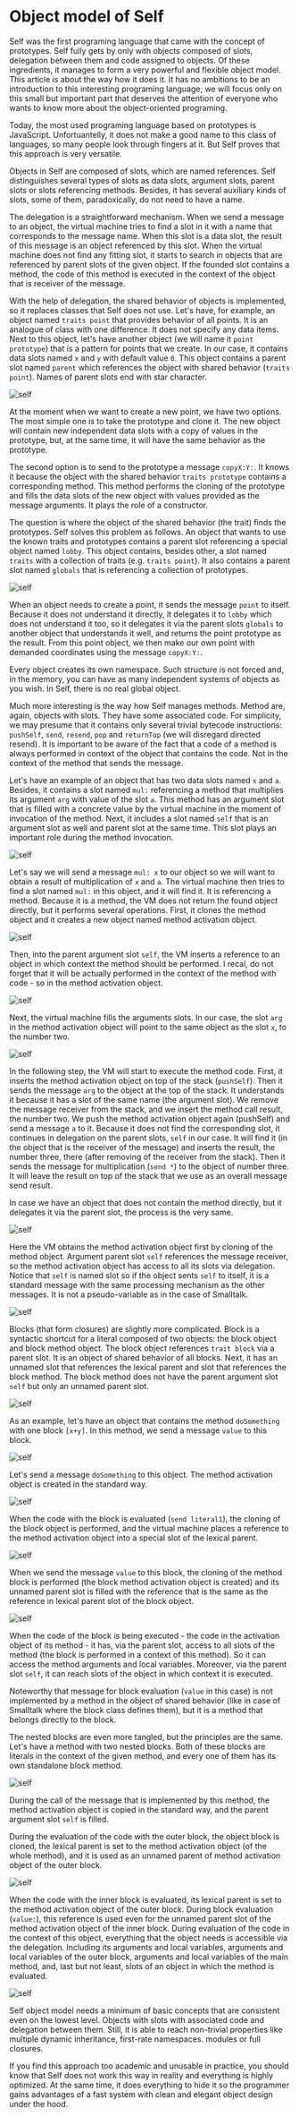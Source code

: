 # Object model of Self

Self was the first programing language that came with the concept of prototypes. Self fully gets by only with objects composed of slots, delegation between them and code assigned to objects. Of these ingredients, it manages to form a very powerful and flexible object model. This article is about the way how it does it. It has no ambitions to be an introduction to this interesting programing language; we will focus only on this small but important part that deserves the attention of everyone who wants to know more about the object-oriented programing.

Today, the most used programing language based on prototypes is JavaScript. Unfortuantelly, it does not make a good name to this class of languages, so many people look through fingers at it. But Self proves that this approach is very versatile.

Objects in Self are composed of slots, which are named references. Self distinguishes several types of slots as data slots, argument slots, parent slots or slots referencing methods. Besides, it has several auxiliary kinds of slots, some of them, paradoxically, do not need to have a name.

The delegation is a straightforward mechanism. When we send a message to an object, the virtual machine tries to find a slot in it with a name that corresponds to the message name. When this slot is a data slot, the result of this message is an object referenced by this slot. When the virtual machine does not find any fitting slot, it starts to search in objects that are referenced by parent slots of the given object. If the founded slot contains a method, the code of this method is executed in the context of the object that is receiver of the message.

With the help of delegation, the shared behavior of objects is implemented, so it replaces classes that Self does not use. Let's have, for example, an object named `traits point` that provides behavior of all points. It is an analogue of class with one difference. It does not specify any data items. Next to this object, let's have another object (we will name it `point prototype`) that is a pattern for points that we create. In our case, it contains data slots named `x` and `y` with default value `0`. This object contains a parent slot named `parent` which references the object with shared behavior (`traits point`). Names of parent slots end with star character.

![self](img/self01.png)

At the moment when we want to create a new point, we have two options. The most simple one is to take the prototype and clone it. The new object will contain new independent data slots with a copy of values in the prototype, but, at the same time, it will have the same behavior as the prototype.

The second option is to send to the prototype a message `copyX:Y:`. It knows it because the object with the shared behavior `traits prototype` contains a corresponding method. This method performs the cloning of the prototype and fills the data slots of the new object with values provided as the message arguments. It plays the role of a constructor.

The question is where the object of the shared behavior (the trait) finds the prototypes. Self solves this problem as follows. An object that wants to use the known traits and prototypes contains a parent slot referencing a special object named `lobby`. This object contains, besides other, a slot named `traits` with a collection of traits (e.g. `traits point`). It also contains a parent slot named `globals` that is referencing a collection of prototypes.

![self](img/self02.png)

When an object needs to create a point, it sends the message `point` to itself. Because it does not understand it directly, it delegates it to `lobby` which does not understand it too, so it delegates it via the parent slots `globals` to another object that understands it well, and returns the point prototype as the result. From this point object, we then make our own point with demanded coordinates using the message `copyX:Y:`.

Every object creates its own namespace. Such structure is not forced and, in the memory, you can have as many independent systems of objects as you wish. In Self, there is no real global object.

Much more interesting is the way how Self manages methods. Method are, again, objects with slots. They have some associated code. For simplicity, we may presume that it contains only several trivial bytecode instructions: `pushSelf`, `send`, `resend`, `pop` and `returnTop` (we will disregard directed resend). It is important to be aware of the fact that a code of a method is always performed in context of the object that contains the code. Not in the context of the method that sends the message.

Let's have an example of an object that has two data slots named `x` and `a`. Besides, it contains a slot named `mul:` referencing a method that multiplies its argument `arg` with value of the slot `a`. This method has an argument slot that is filled with a concrete value by the virtual machine in the moment of invocation of the method. Next, it includes a slot named `self` that is an argument slot as well and parent slot at the same time. This slot plays an important role during the method invocation.

![self](img/self03.png)

Let's say we will send a message `mul: x` to our object so we will want to obtain a result of multiplication of `x` and `a`. The virtual machine then tries to find a slot named `mul:` in this object, and it will find it. It is referencing a method. Because it is a method, the VM does not return the found object directly, but it performs several operations. First, it clones the method object and it creates a new object named method activation object.

![self](img/self04.png)

Then, into the parent argument slot `self`, the VM inserts a reference to an object in which context the method should be performed. I recal, do not forget that it will be actually performed in the context of the method with code - so in the method activation object.

![self](img/self05.png)

Next, the virtual machine fills the arguments slots. In our case, the slot `arg` in the method activation object will point to the same object as the slot `x`, to the number two.

![self](img/self06.png)

In the following step, the VM will start to execute the method code. First, it inserts the method activation object on top of the stack (`pushSelf`). Then it sends the message `arg` to the object at the top of the stack. It understands it because it has a slot of the same name (the argument slot). We remove the message receiver from the stack, and we insert the method call result, the number two. We push the method activation object again (pushSelf) and send a message `a` to it. Because it does not find the corresponding slot, it continues in delegation on the parent slots, `self` in our case. It will find it (in the object that is the receiver of the message) and inserts the result, the number three, there (after removing of the receiver from the stack). Then it sends the message for multiplication (`send *`) to the object of number three. It will leave the result on top of the stack that we use as an overall message send result.

In case we have an object that does not contain the method directly, but it delegates it via the parent slot, the process is the very same.

![self](img/self07.png)

Here the VM obtains the method activation object first by cloning of the method object. Argument parent slot `self` references the message receiver, so the method activation object has access to all its slots via delegation. Notice that  `self` is named slot so if the object sents `self` to itself, it is a standard message with the same processing mechanism as the other messages. It is not a pseudo-variable as in the case of Smalltalk.

![self](img/self08.png)

Blocks (that form closures) are slightly more complicated. Block is a syntactic shortcut for a literal composed of two objects: the block object and block method object. The block object references `trait block` via a parent slot. It is an object of shared behavior of all blocks. Next, it has an unnamed slot that references the lexical parent and slot that references the block method. The block method does not have the parent argument slot `self` but only an unnamed parent slot.

![self](img/self09.png)

As an example, let's have an object that contains the method `doSomething` with one block `[x+y]`. In this method, we send a message `value` to this block.

![self](img/self10.png)

Let's send a message `doSomething` to this object. The method activation object is created in the standard way.

![self](img/self11.png)

When the code with the block is evaluated (`send literal1`), the cloning of the block object is performed, and the virtual machine places a reference to the method activation object into a special slot of the lexical parent.

![self](img/self12.png)

When we send the message `value` to this block, the cloning of the method block is performed (the block method activation object is created) and  its unnamed parent slot is filled with the reference that is the same as the reference in lexical parent slot of the block object.

![self](img/self13.png)

When the code of the block is being executed - the code in the activation object of its method - it has, via the parent slot, access to all slots of the method (the block is performed in a context of this method).  So it can access the method arguments and local variables. Moreover, via the parent slot `self`, it can reach slots of the object in which context it is executed.

Noteworthy that message for block evaluation (`value` in this case) is not implemented by a method in the object of shared behavior (like in case of Smalltalk where the block class defines them), but it is a method that belongs directly to the block.

The nested blocks are even more tangled, but the principles are the same. Let's have a method with two nested blocks. Both of these blocks are literals in the context of the given method, and every one of them has its own standalone block method.

![self](img/self14.png)

During the call of the message that is implemented by this method, the method activation object is copied in the standard way, and the parent argument slot `self` is filled.

During the evaluation of the code with the outer block, the object block is cloned, the lexical parent is set to the method activation object (of the whole method), and it is used as an unnamed parent of method activation object of the outer block.

![self](img/self15.png)

When the code with the inner block is evaluated, its lexical parent is set to the method activation object of the outer block. During block evaluation (`value:`), this reference is used even for the unnamed parent slot of the  method activation object of the inner block. During evaluation of the code in the context of this object, everything that the object needs is accessible via the delegation. Including its arguments and local variables, arguments and local variables of the outer block, arguments and local variables of the main method, and, last but not least, slots of an object in which the method is evaluated.

![self](img/self16.png)

Self object model needs a minimum of basic concepts that are consistent even on the lowest level. Objects with slots with associated code and delegation between them. Still, it is able to reach non-trivial properties like multiple dynamic inheritance, first-rate namespaces. modules or full closures.

If you find this approach too academic and unusable in practice, you should know that Self does not work this way in reality and everything is highly optimized. At the same time, it does everything to hide it so the programmer gains advantages of a fast system with clean and elegant object design under the hood.
